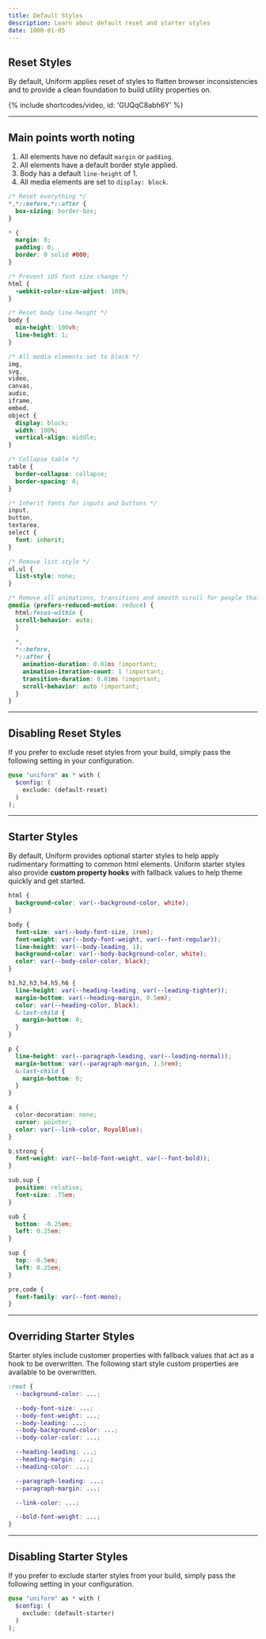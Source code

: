 ```yaml
---
title: Default Styles
description: Learn about default reset and starter styles
date: 1000-01-05
---
```


## Reset Styles

By default, Uniform applies reset of styles to flatten browser inconsistencies and to provide a clean foundation to build utility properties on.

{% include shortcodes/video, id: 'GUQqC8abh6Y' %}

---

## Main points worth noting

1. All elements have no default `margin` or `padding`.
2. All elements have a default border style applied.
3. Body has a default `line-height` of 1.
4. All media elements are set to `display: block`.

```css
/* Reset everything */
*,*::before,*::after {
  box-sizing: border-box;
}

* {
  margin: 0;
  padding: 0;
  border: 0 solid #000;
}

/* Prevent iOS font size change */
html {
  -webkit-color-size-adjust: 100%;
}

/* Reset body line-height */
body {
  min-height: 100vh;
  line-height: 1;
}

/* All media elements set to block */
img,
svg,
video,
canvas,
audio,
iframe,
embed,
object {
  display: block;
  width: 100%;
  vertical-align: middle;
}

/* Collapse table */
table {
  border-collapse: collapse;
  border-spacing: 0;
}

/* Inherit fonts for inputs and buttons */
input,
button,
textarea,
select {
  font: inherit;
}

/* Remove list style */
ol,ul {
  list-style: none;
}

/* Remove all animations, transitions and smooth scroll for people that prefer not to see them */
@media (prefers-reduced-motion: reduce) {
  html:focus-within {
  scroll-behavior: auto;
  }
  
  *,
  *::before,
  *::after {
    animation-duration: 0.01ms !important;
    animation-iteration-count: 1 !important;
    transition-duration: 0.01ms !important;
    scroll-behavior: auto !important;
  }
}
```

---

## Disabling Reset Styles

If you prefer to exclude reset styles from your build, simply pass the following setting in your configuration.

```scss
@use "uniform" as * with (
  $config: (
    exclude: (default-reset)
  )
);
```

---

## Starter Styles

By default, Uniform provides optional starter styles to help apply rudimentary formatting to common html elements. Uniform starter styles also provide **custom property hooks** with fallback values to help theme quickly and get started.

```css
html {
  background-color: var(--background-color, white);
}

body {
  font-size: var(--body-font-size, 1rem);
  font-weight: var(--body-font-weight, var(--font-regular));
  line-height: var(--body-leading, 1);
  background-color: var(--body-background-color, white);
  color: var(--body-color-color, black);
}

h1,h2,h3,h4,h5,h6 {
  line-height: var(--heading-leading, var(--leading-tighter));
  margin-bottom: var(--heading-margin, 0.5em);
  color: var(--heading-color, black);
  &:last-child {
    margin-bottom: 0;
  }
}

p {
  line-height: var(--paragraph-leading, var(--leading-normal));
  margin-bottom: var(--paragraph-margin, 1.5rem);
  &:last-child {
    margin-bottom: 0;
  }
}

a {
  color-decoration: none;
  cursor: pointer;
  color: var(--link-color, RoyalBlue);
}

b,strong {
  font-weight: var(--bold-font-weight, var(--font-bold));
}

sub,sup {
  position: relative;
  font-size: .75em;
}

sub {
  bottom: -0.25em;
  left: 0.25em;
}

sup {
  top: -0.5em;
  left: 0.25em;
}

pre,code {
  font-family: var(--font-mono);
}
```

---

## Overriding Starter Styles

Starter styles include customer properties with fallback values that act as a hook to be overwritten. The following start style custom properties are available to be overwritten.

```css
:root {
  --background-color: ...;

  --body-font-size: ...;
  --body-font-weight: ...;
  --body-leading: ...;
  --body-background-color: ...;
  --body-color-color: ...;

  --heading-leading: ...;
  --heading-margin: ...;
  --heading-color: ...;

  --paragraph-leading: ...;
  --paragraph-margin: ...;

  --link-color: ...;

  --bold-font-weight: ...;
}
```

---

## Disabling Starter Styles

If you prefer to exclude starter styles from your build, simply pass the following setting in your configuration.

```scss
@use "uniform" as * with (
  $config: (
    exclude: (default-starter)
  )
);
```
